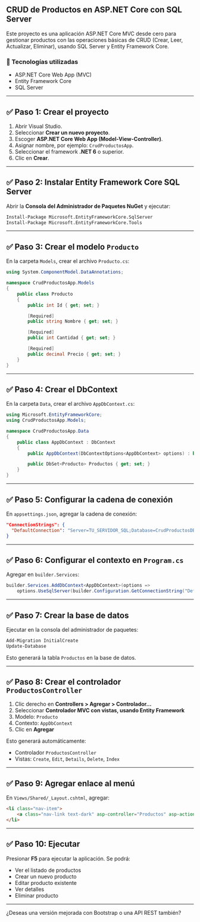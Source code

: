 ﻿## CRUD de Productos en ASP.NET Core con SQL Server

Este proyecto es una aplicación ASP.NET Core MVC desde cero para gestionar productos con las operaciones básicas de CRUD (Crear, Leer, Actualizar, Eliminar), usando SQL Server y Entity Framework Core.

### 🧱 Tecnologías utilizadas

* ASP.NET Core Web App (MVC)
* Entity Framework Core
* SQL Server

---

## ✅ Paso 1: Crear el proyecto

1. Abrir Visual Studio.
2. Seleccionar **Crear un nuevo proyecto**.
3. Escoger **ASP.NET Core Web App (Model-View-Controller)**.
4. Asignar nombre, por ejemplo: `CrudProductosApp`.
5. Seleccionar el framework **.NET 6** o superior.
6. Clic en **Crear**.

---

## ✅ Paso 2: Instalar Entity Framework Core SQL Server

Abrir la **Consola del Administrador de Paquetes NuGet** y ejecutar:

```bash
Install-Package Microsoft.EntityFrameworkCore.SqlServer
Install-Package Microsoft.EntityFrameworkCore.Tools
```

---

## ✅ Paso 3: Crear el modelo `Producto`

En la carpeta `Models`, crear el archivo `Producto.cs`:

```csharp
using System.ComponentModel.DataAnnotations;

namespace CrudProductosApp.Models
{
    public class Producto
    {
        public int Id { get; set; }

        [Required]
        public string Nombre { get; set; }

        [Required]
        public int Cantidad { get; set; }

        [Required]
        public decimal Precio { get; set; }
    }
}
```

---

## ✅ Paso 4: Crear el DbContext

En la carpeta `Data`, crear el archivo `AppDbContext.cs`:

```csharp
using Microsoft.EntityFrameworkCore;
using CrudProductosApp.Models;

namespace CrudProductosApp.Data
{
    public class AppDbContext : DbContext
    {
        public AppDbContext(DbContextOptions<AppDbContext> options) : base(options) { }

        public DbSet<Producto> Productos { get; set; }
    }
}
```

---

## ✅ Paso 5: Configurar la cadena de conexión

En `appsettings.json`, agregar la cadena de conexión:

```json
"ConnectionStrings": {
  "DefaultConnection": "Server=TU_SERVIDOR_SQL;Database=CrudProductosDB;Trusted_Connection=True;MultipleActiveResultSets=true"
}
```

---

## ✅ Paso 6: Configurar el contexto en `Program.cs`

Agregar en `builder.Services`:

```csharp
builder.Services.AddDbContext<AppDbContext>(options =>
    options.UseSqlServer(builder.Configuration.GetConnectionString("DefaultConnection")));
```

---

## ✅ Paso 7: Crear la base de datos

Ejecutar en la consola del administrador de paquetes:

```bash
Add-Migration InitialCreate
Update-Database
```

Esto generará la tabla `Productos` en la base de datos.

---

## ✅ Paso 8: Crear el controlador `ProductosController`

1. Clic derecho en **Controllers > Agregar > Controlador…**
2. Seleccionar **Controlador MVC con vistas, usando Entity Framework**
3. Modelo: `Producto`
4. Contexto: `AppDbContext`
5. Clic en **Agregar**

Esto generará automáticamente:

* Controlador `ProductosController`
* Vistas: `Create`, `Edit`, `Details`, `Delete`, `Index`

---

## ✅ Paso 9: Agregar enlace al menú

En `Views/Shared/_Layout.cshtml`, agregar:

```html
<li class="nav-item">
    <a class="nav-link text-dark" asp-controller="Productos" asp-action="Index">Productos</a>
</li>
```

---

## ✅ Paso 10: Ejecutar

Presionar **F5** para ejecutar la aplicación. Se podrá:

* Ver el listado de productos
* Crear un nuevo producto
* Editar producto existente
* Ver detalles
* Eliminar producto

---

¿Deseas una versión mejorada con Bootstrap o una API REST también?
